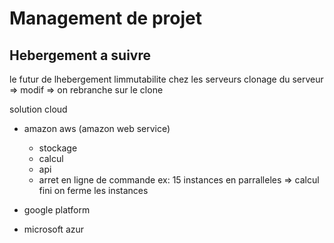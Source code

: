# Management de projet

## Hebergement a suivre

le futur de lhebergement
limmutabilite chez les serveurs
clonage du serveur => modif => on rebranche sur le clone

solution cloud

- amazon aws (amazon web service)

  - stockage
  - calcul
  - api
  - arret en ligne de commande
    ex: 15 instances en parralleles => calcul fini on ferme les instances

- google platform
- microsoft azur
